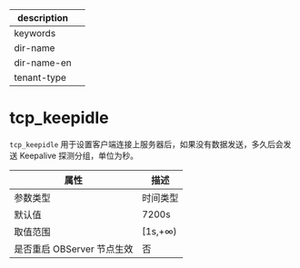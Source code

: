 |description||
|---|---|
|keywords||
|dir-name||
|dir-name-en||
|tenant-type||

tcp_keepidle 
=================================

`tcp_keepidle` 用于设置客户端连接上服务器后，如果没有数据发送，多久后会发送 Keepalive 探测分组，单位为秒。


|        属性        |    描述    |
|------------------|----------|
| 参数类型             | 时间类型     |
| 默认值              | 7200s    |
| 取值范围             | \[1s,+∞) |
| 是否重启 OBServer 节点生效 | 否        |



